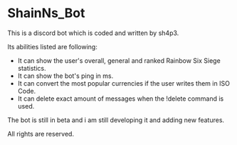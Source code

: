 # ShainNs_Bot

This is a discord bot which is coded and written by sh4p3.

Its abilities listed are following:
- It can show the user's overall, general and ranked Rainbow Six Siege statistics.
- It can show the bot's ping in ms.
- It can convert the most popular currencies if the user writes them in ISO Code.
- It can delete exact amount of messages when the !delete command is used.

The bot is still in beta and i am still developing it and adding new features.

All rights are reserved.
